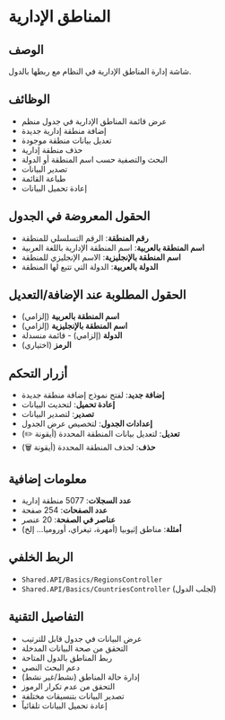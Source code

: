 # المناطق الإدارية

## الوصف
شاشة إدارة المناطق الإدارية في النظام مع ربطها بالدول.

## الوظائف
- عرض قائمة المناطق الإدارية في جدول منظم
- إضافة منطقة إدارية جديدة
- تعديل بيانات منطقة موجودة
- حذف منطقة إدارية
- البحث والتصفية حسب اسم المنطقة أو الدولة
- تصدير البيانات
- طباعة القائمة
- إعادة تحميل البيانات

## الحقول المعروضة في الجدول
- **رقم المنطقة**: الرقم التسلسلي للمنطقة
- **اسم المنطقة بالعربية**: اسم المنطقة الإدارية باللغة العربية
- **اسم المنطقة بالإنجليزية**: الاسم الإنجليزي للمنطقة
- **الدولة بالعربية**: الدولة التي تتبع لها المنطقة

## الحقول المطلوبة عند الإضافة/التعديل
- **اسم المنطقة بالعربية** (إلزامي)
- **اسم المنطقة بالإنجليزية** (إلزامي)
- **الدولة** (إلزامي) - قائمة منسدلة
- **الرمز** (اختياري)

## أزرار التحكم
- **إضافة جديد**: لفتح نموذج إضافة منطقة جديدة
- **إعادة تحميل**: لتحديث البيانات
- **تصدير**: لتصدير البيانات
- **إعدادات الجدول**: لتخصيص عرض الجدول
- **تعديل**: لتعديل بيانات المنطقة المحددة (أيقونة ✏️)
- **حذف**: لحذف المنطقة المحددة (أيقونة 🗑️)

## معلومات إضافية
- **عدد السجلات**: 5077 منطقة إدارية
- **عدد الصفحات**: 254 صفحة
- **عناصر في الصفحة**: 20 عنصر
- **أمثلة**: مناطق إثيوبيا (أمهرة، تيغراي، أوروميا... إلخ)

## الربط الخلفي
- `Shared.API/Basics/RegionsController`
- `Shared.API/Basics/CountriesController` (لجلب الدول)

## التفاصيل التقنية
- عرض البيانات في جدول قابل للترتيب
- التحقق من صحة البيانات المدخلة
- ربط المناطق بالدول المتاحة
- دعم البحث النصي
- إدارة حالة المناطق (نشط/غير نشط)
- التحقق من عدم تكرار الرموز
- تصدير البيانات بتنسيقات مختلفة
- إعادة تحميل البيانات تلقائياً
